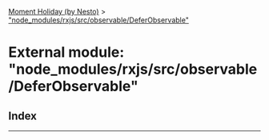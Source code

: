 [Moment Holiday (by Nesto)](../README.md) > ["node_modules/rxjs/src/observable/DeferObservable"](../modules/_node_modules_rxjs_src_observable_deferobservable_.md)

# External module: "node_modules/rxjs/src/observable/DeferObservable"

## Index

---

